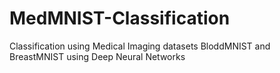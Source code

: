 # MedMNIST-Classification
Classification using Medical Imaging datasets BloddMNIST and BreastMNIST using Deep Neural Networks
